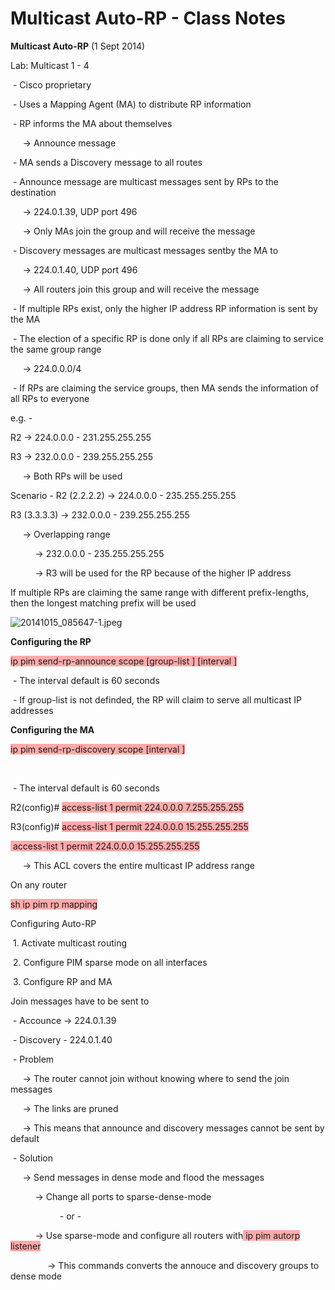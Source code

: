 # Multicast Auto-RP - Class Notes

**Multicast Auto-RP** (1 Sept 2014)

Lab: Multicast 1 - 4

 - Cisco proprietary

 - Uses a Mapping Agent (MA) to distribute RP information

 - RP informs the MA about themselves

     -> Announce message

 - MA sends a Discovery message to all routes

 - Announce message are multicast messages sent by RPs to the destination

     -> 224.0.1.39, UDP port 496

     -> Only MAs join the group and will receive the message

 - Discovery messages are multicast messages sentby the MA to

     -> 224.0.1.40, UDP port 496

     -> All routers join this group and will receive the message

 - If multiple RPs exist, only the higher IP address RP information is sent by the MA

 - The election of a specific RP is done only if all RPs are claiming to service the same group range

     -> 224.0.0.0/4

 - If RPs are claiming the service groups, then MA sends the information of all RPs to everyone

e.g. -

R2 -> 224.0.0.0 - 231.255.255.255

R3 -> 232.0.0.0 - 239.255.255.255

     -> Both RPs will be used

Scenario - R2 (2.2.2.2) -> 224.0.0.0 - 235.255.255.255

R3 (3.3.3.3) -> 232.0.0.0 - 239.255.255.255

     -> Overlapping range

          -> 232.0.0.0 - 235.255.255.255

          -> R3 will be used for the RP because of the higher IP address

If multiple RPs are claiming the same range with different prefix-lengths, then the longest matching prefix will be used

![20141015_085647-1.jpeg](image/20141015_085647-1.jpeg)

**Configuring the RP**

<span style="background-color: #ffaaaa">ip pim send-rp-announce <int> scope <ttl> [group-list <acl>] [interval <sec>]</span>

 - The interval default is 60 seconds

 - If group-list is not definded, the RP will claim to serve all multicast IP addresses

**Configuring the MA**

<span style="background-color: #ffaaaa">ip pim send-rp-discovery <int> scope <ttl> [interval <sec>]</span>

 

 - The interval default is 60 seconds

R2(config)# <span style="background-color: #ffaaaa">access-list 1 permit 224.0.0.0 7.255.255.255</span>

R3(config)# <span style="background-color: #ffaaaa">access-list 1 permit 224.0.0.0 15.255.255.255</span>

<span style="background-color: #ffaaaa"> access-list 1 permit 224.0.0.0 15.255.255.255</span>

     -> This ACL covers the entire multicast IP address range

On any router

<span style="background-color: #ffaaaa">sh ip pim rp mapping</span>

Configuring Auto-RP

 1. Activate multicast routing

 2. Configure PIM sparse mode on all interfaces

 3. Configure RP and MA

Join messages have to be sent to

 - Accounce -> 224.0.1.39

 - Discovery - 224.0.1.40

 - Problem

     -> The router cannot join without knowing where to send the join messages

     -> The links are pruned

     -> This means that announce and discovery messages cannot be sent by default

 - Solution

     -> Send messages in dense mode and flood the messages

          -> Change all ports to sparse-dense-mode

                    - or -

          -> Use sparse-mode and configure all routers with<span style="background-color: #ffaaaa"> ip pim autorp listener</span>

               -> This commands converts the annouce and discovery groups to dense mode
